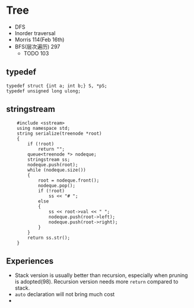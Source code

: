 # Tree

- DFS
- Inorder traversal 
- Morris 114(Feb 16th)
- BFS(层次遍历) 297
   - TODO 103


## typedef
```
typedef struct {int a; int b;} S, *pS;
typedef unsigned long ulong;
```

## stringstream
```
    #include <sstream>
    using namespace std;
    string serialize(treenode *root)
    {
        if (!root)
            return "";
        queue<treenode *> nodeque;
        stringstream ss;
        nodeque.push(root);
        while (nodeque.size())
        {
            root = nodeque.front();
            nodeque.pop();
            if (!root)
                ss << "# ";
            else
            {
                ss << root->val << " ";
                nodeque.push(root->left);
                nodeque.push(root->right);
            }
        }
        return ss.str();
    }

```

## Experiences
- Stack version is usually better than recursion, especially when pruning is adopted(98). Recursion version needs more ```return``` compared to stack. 
- ```auto``` declaration will not bring much cost
- 


